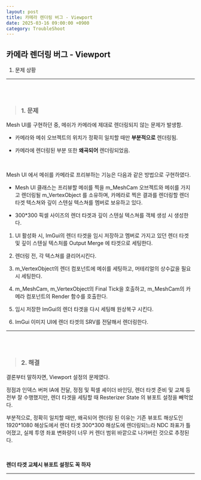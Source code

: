 ```yaml
---
layout: post
title: 카메라 렌더링 버그 - Viewport
date: 2025-03-16 09:00:00 +0900
category: TroubleShoot
---
```


## 카메라 렌더링 버그 - Viewport

1. 문제 상황

---

<br><br>

>### 1. 문제

Mesh UI를 구현하던 중, 메쉬가 카메라에 제대로 렌더링되지 않는 문제가 발생함.

- 카메라와 메쉬 오브젝트의 위치가 정확히 일치할 때만 **부분적으로** 렌더링됨.

- 카메라에 렌더링된 부분 또한 **왜곡되어** 렌더링되었음.

<br>

Mesh UI 에서 메쉬를 카메라로 프리뷰하는 기능은 다음과 같은 방법으로 구현하였다.

- Mesh UI 클래스는 프리뷰할 메쉬를 찍을 m_MeshCam 오브젝트와 메쉬를 가지고 렌더링될 m_VertexObject 를 소유하며, 카메라로 찍은 결과를 렌더링할 렌더 타겟 텍스쳐와 깊이 스텐실 텍스쳐를 멤버로 보유하고 있다.

- 300\*300 픽셀 사이즈의 렌더 타겟과 깊이 스텐실 텍스쳐를 객체 생성 시 생성한다.

1. UI 활성화 시, ImGui의 렌더 타겟을 임시 저장하고 멤버로 가지고 있던 렌더 타겟 및 깊이 스텐실 텍스처를 Output Merge 에 타겟으로 세팅한다.

2. 렌더링 전, 각 텍스쳐를 클리어시킨다.

3. m_VertexObject의 렌더 컴포넌트에 메쉬를 세팅하고, 머테리얼의 상수값을 필요시 세팅한다.

4. m_MeshCam, m_VertexObject의 Final Tick을 호출하고, m_MeshCam의 카메라 컴포넌트의 Render 함수를 호출한다.

5. 임시 저장한 ImGui의 렌더 타겟을 다시 세팅해 원상복구 시킨다.

6. ImGui 이미지 UI에 렌더 타겟의 SRV를 전달해서 렌더링한다.


---

<br><br>

>### 2. 해결

결론부터 말하자면, Viewport 설정의 문제였다.

정점과 인덱스 버퍼 IA에 전달, 정점 및 픽셀 셰이더 바인딩, 렌더 타겟 준비 및 교체 등 전부 잘 수행했지만, 렌더 타겟을 세팅할 때 Resterizer State 의 뷰포트 설정을 빼먹었다.

부분적으로, 정확히 일치할 때만, 왜곡되어 렌더링 된 이유는 기존 뷰포트 해상도인 1920\*1080 해상도에서 렌더 타겟 300\*300 해상도에 렌더링되느라 NDC 좌표가 틀어졌고, 실제 투영 좌표 변화량이 너무 커 렌더 범위 바깥으로 나가버린 것으로 추정된다.

<br>

**렌더 타겟 교체시 뷰포트 설정도 꼭 하자**

---